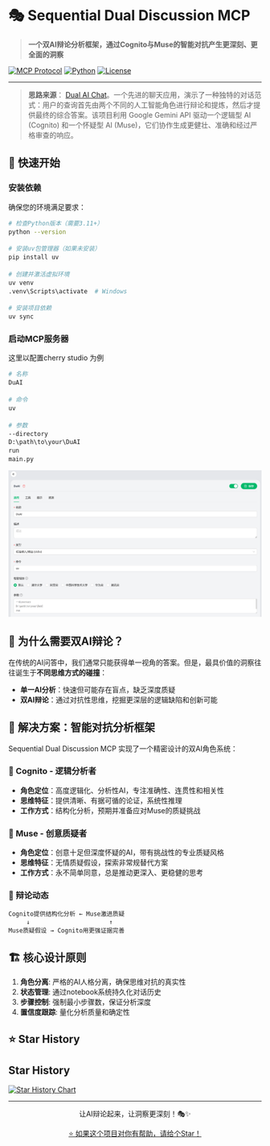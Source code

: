 # 🎭 Sequential Dual Discussion MCP

> **一个双AI辩论分析框架，通过Cognito与Muse的智能对抗产生更深刻、更全面的洞察**

[![MCP Protocol](https://img.shields.io/badge/Protocol-MCP-blue.svg)](https://github.com/modelcontextprotocol/servers)
[![Python](https://img.shields.io/badge/Python-3.11+-green.svg)](https://python.org)
[![License](https://img.shields.io/badge/License-MIT-yellow.svg)](LICENSE)

---
>**思路来源**：
[Dual AI Chat](https://github.com/yeahhe365/Dual-AI-Chat)。一个先进的聊天应用，演示了一种独特的对话范式：用户的查询首先由两个不同的人工智能角色进行辩论和提炼，然后才提供最终的综合答案。该项目利用 Google Gemini API 驱动一个逻辑型 AI (Cognito) 和一个怀疑型 AI (Muse)，它们协作生成更健壮、准确和经过严格审查的响应。



## 🚀 快速开始

### 安装依赖

确保您的环境满足要求：
```bash
# 检查Python版本（需要3.11+）
python --version

# 安装uv包管理器（如果未安装）
pip install uv

# 创建并激活虚拟环境
uv venv
.venv\Scripts\activate  # Windows

# 安装项目依赖
uv sync
```

### 启动MCP服务器

这里以配置cherry studio 为例

```bash
# 名称
DuAI

# 命令
uv

# 参数
--directory
D:\path\to\your\DuAI
run
main.py
```

![](./images/image.png)

## 🤔 为什么需要双AI辩论？

在传统的AI问答中，我们通常只能获得单一视角的答案。但是，最具价值的洞察往往诞生于**不同思维方式的碰撞**：

- **单一AI分析**：快速但可能存在盲点，缺乏深度质疑
- **双AI辩论**：通过对抗性思维，挖掘更深层的逻辑缺陷和创新可能

## 🎯 解决方案：智能对抗分析框架

Sequential Dual Discussion MCP 实现了一个精密设计的双AI角色系统：

### 🧠 Cognito - 逻辑分析者
- **角色定位**：高度逻辑化、分析性AI，专注准确性、连贯性和相关性
- **思维特征**：提供清晰、有据可循的论证，系统性推理
- **工作方式**：结构化分析，预期并准备应对Muse的质疑挑战

### 🎨 Muse - 创意质疑者  
- **角色定位**：创意十足但深度怀疑的AI，带有挑战性的专业质疑风格
- **思维特征**：无情质疑假设，探索非常规替代方案
- **工作方式**：永不简单同意，总是推动更深入、更稳健的思考

### 🔄 辩论动态
```
Cognito提供结构化分析 ← Muse激进质疑
     ↓                      ↑
Muse质疑假设 → Cognito用更强证据完善
```

## 🏗️ 核心设计原则

1. **角色分离**: 严格的AI人格分离，确保思维对抗的真实性
2. **状态管理**: 通过notebook系统持久化对话历史
3. **步骤控制**: 强制最小步骤数，保证分析深度
4. **置信度跟踪**: 量化分析质量和确定性

## ⭐ Star History

## Star History

[![Star History Chart](https://api.star-history.com/svg?repos=oDaiSuno/DuAI&type=Date)](https://www.star-history.com/#oDaiSuno/DuAI&Date)

---

<div align="center">
让AI辩论起来，让洞察更深刻！🎭✨

[⭐ 如果这个项目对你有帮助，请给个Star！](https://github.com/oDaiSuno/DuAI)

</div>
